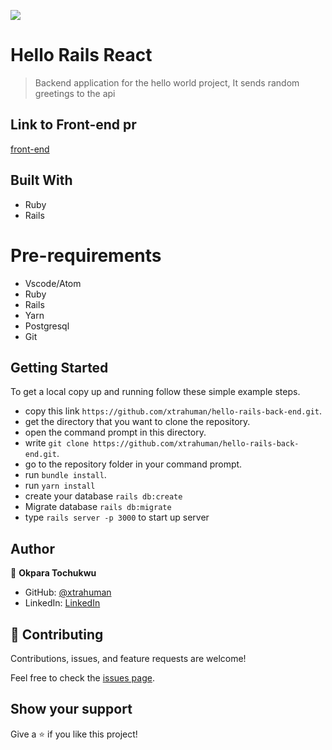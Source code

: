 
![](https://img.shields.io/badge/Microverse-blueviolet)

# Hello Rails React

> Backend application for the hello world project, It sends random greetings to the api

## Link to Front-end pr
[front-end](https://github.com/xtrahuman/hello-react-front-end/pull/1)

## Built With

- Ruby
- Rails

# Pre-requirements

- Vscode/Atom
- Ruby
- Rails
- Yarn
- Postgresql
- Git


## Getting Started

To get a local copy up and running follow these simple example steps.

- copy this link `https://github.com/xtrahuman/hello-rails-back-end.git`.
- get the directory that you want to clone the repository.
- open the command prompt in this directory.
- write `git clone https://github.com/xtrahuman/hello-rails-back-end.git`.
- go to the repository folder in your command prompt.
- run `bundle install`.
- run `yarn install`
- create your database `rails db:create`
- Migrate database `rails db:migrate`
- type `rails server -p 3000` to start up server

## Author

👤 **Okpara Tochukwu**

- GitHub: [@xtrahuman](https://github.com/xtrahuman)
- LinkedIn: [LinkedIn](https://linkedin.com/in/tochukwuokpara)

## 🤝 Contributing

Contributions, issues, and feature requests are welcome!

Feel free to check the [issues page](../../issues/).

## Show your support

Give a ⭐️ if you like this project!
